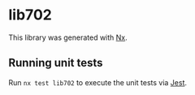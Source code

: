 # lib702

This library was generated with [Nx](https://nx.dev).

## Running unit tests

Run `nx test lib702` to execute the unit tests via [Jest](https://jestjs.io).
